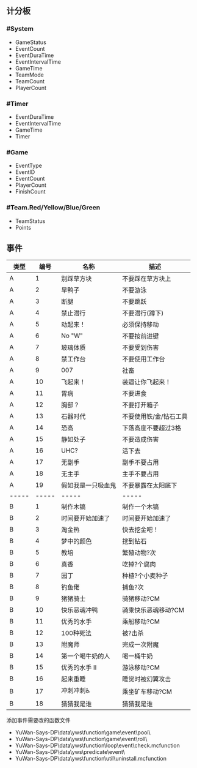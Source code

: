 
## 计分板

### #System

 - GameStatus
 - EventCount
 - EventDuraTime
 - EventIntervalTime
 - GameTime
 - TeamMode
 - TeamCount
 - PlayerCount

### #Timer

 - EventDuraTime
 - EventIntervalTime
 - GameTime
 - Timer


### #Game

 - EventType
 - EventID
 - EventCount
 - PlayerCount
 - FinishCount

### #Team.Red/Yellow/Blue/Green

 - TeamStatus
 - Points


## 事件

类型 | 编号 | 名称 | 描述
--- | --- | --- | ---
A | 1 | 别踩草方块 | 不要踩在草方块上
A | 2 | 旱鸭子 | 不要游泳
A | 3 | 断腿 | 不要跳跃
A | 4 | 禁止潜行 | 不要潜行(蹲下)
A | 5 | 动起来！ | 必须保持移动
A | 6 | No "W" | 不要按前进键
A | 7 | 玻璃体质 | 不要受到伤害
A | 8 | 禁工作台 | 不要使用工作台
A | 9 | 007 | 社畜
A | 10 | 飞起来！ | 装逼让你飞起来！
A | 11 | 胃病 | 不要进食
A | 12 | 胸部？ | 不要打开箱子
A | 13 | 石器时代 | 不要使用铁/金/钻石工具
A | 14 | 恐高 | 下落高度不要超过3格
A | 15 | 静如处子 | 不要造成伤害
A | 16 | UHC? | 活下去
A | 17 | 无副手 | 副手不要占用
A | 18 | 无主手 | 主手不要占用
A | 19 | 假如我是一只吸血鬼 | 不要暴露在太阳底下
-----|-----|-----|-----
B | 1 | 制作木镐 | 制作一个木镐
B | 2 | 时间要开始加速了 | 时间要开始加速了
B | 3 | 淘金热 | 快去挖金吧！
B | 4 | 梦中的颜色 | 挖到钻石
B | 5 | 教培 | 繁殖动物?次
B | 6 | 真香 | 吃掉?个腐肉
B | 7 | 园丁 | 种植?个小麦种子
B | 8 | 钓鱼佬 | 捕鱼?次
B | 9 | 猪猪骑士 | 骑猪移动?CM
B | 10 | 快乐恶魂冲鸭 | 骑乘快乐恶魂移动?CM
B | 11 | 优秀的水手 | 乘船移动?CM
B | 12 | 100种死法 | 被?击杀
B | 13 | 附魔师 | 完成一次附魔
B | 14 | 第一个喝牛奶的人 | 喝一桶牛奶
B | 15 | 优秀的水手 II | 游泳移动?CM
B | 16 | 起来重睡 | 睡觉时被幻翼攻击
B | 17 | 冲刺冲刺♿ | 乘坐矿车移动?CM
B | 18 | 猜猜我是谁 | 猜猜我是谁


添加事件需要改的函数文件

 - YuWan-Says-DP\data\yws\function\game\event\pool\
 - YuWan-Says-DP\data\yws\function\game\event\roll\
 - YuWan-Says-DP\data\yws\function\loop\event\check.mcfunction
 - YuWan-Says-DP\data\yws\predicate\event\
 - YuWan-Says-DP\data\yws\function\util\uninstall.mcfunction